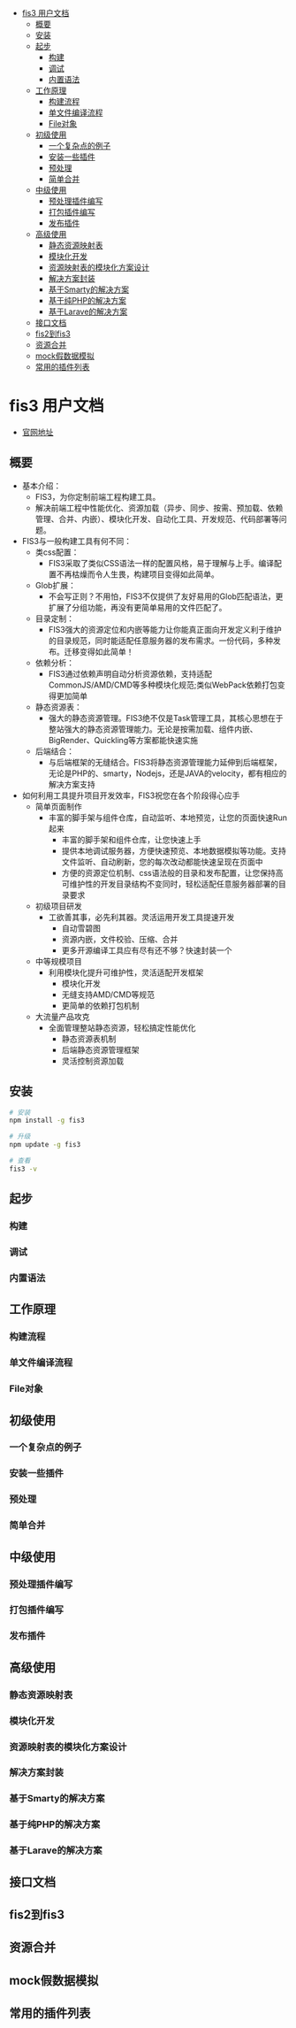 <!-- TOC -->

- [fis3 用户文档](#fis3-用户文档)
    - [概要](#概要)
    - [安装](#安装)
    - [起步](#起步)
        - [构建](#构建)
        - [调试](#调试)
        - [内置语法](#内置语法)
    - [工作原理](#工作原理)
        - [构建流程](#构建流程)
        - [单文件编译流程](#单文件编译流程)
        - [File对象](#file对象)
    - [初级使用](#初级使用)
        - [一个复杂点的例子](#一个复杂点的例子)
        - [安装一些插件](#安装一些插件)
        - [预处理](#预处理)
        - [简单合并](#简单合并)
    - [中级使用](#中级使用)
        - [预处理插件编写](#预处理插件编写)
        - [打包插件编写](#打包插件编写)
        - [发布插件](#发布插件)
    - [高级使用](#高级使用)
        - [静态资源映射表](#静态资源映射表)
        - [模块化开发](#模块化开发)
        - [资源映射表的模块化方案设计](#资源映射表的模块化方案设计)
        - [解决方案封装](#解决方案封装)
        - [基于Smarty的解决方案](#基于smarty的解决方案)
        - [基于纯PHP的解决方案](#基于纯php的解决方案)
        - [基于Larave的解决方案](#基于larave的解决方案)
    - [接口文档](#接口文档)
    - [fis2到fis3](#fis2到fis3)
    - [资源合并](#资源合并)
    - [mock假数据模拟](#mock假数据模拟)
    - [常用的插件列表](#常用的插件列表)

<!-- /TOC -->

# fis3 用户文档

- [官网地址](http://fis.baidu.com/)

## 概要

- 基本介绍：
    - FIS3，为你定制前端工程构建工具。
    - 解决前端工程中性能优化、资源加载（异步、同步、按需、预加载、依赖管理、合并、内嵌）、模块化开发、自动化工具、开发规范、代码部署等问题。
- FIS3与一般构建工具有何不同：
    - 类css配置：
        - FIS3采取了类似CSS语法一样的配置风格，易于理解与上手。编译配置不再枯燥而令人生畏，构建项目变得如此简单。
    - Glob扩展：
        - 不会写正则？不用怕，FIS3不仅提供了友好易用的Glob匹配语法，更扩展了分组功能，再没有更简单易用的文件匹配了。
    - 目录定制：
        - FIS3强大的资源定位和内嵌等能力让你能真正面向开发定义利于维护的目录规范，同时能适配任意服务器的发布需求。一份代码，多种发布。迁移变得如此简单！
    - 依赖分析：
        - FIS3通过依赖声明自动分析资源依赖，支持适配CommonJS/AMD/CMD等多种模块化规范;类似WebPack依赖打包变得更加简单
    - 静态资源表：
        - 强大的静态资源管理。FIS3绝不仅是Task管理工具，其核心思想在于整站强大的静态资源管理能力。无论是按需加载、组件内嵌、BigRender、Quickling等方案都能快速实施
    - 后端结合：
        - 与后端框架的无缝结合。FIS3将静态资源管理能力延伸到后端框架，无论是PHP的、smarty，Nodejs，还是JAVA的velocity，都有相应的解决方案支持
- 如何利用工具提升项目开发效率，FIS3祝您在各个阶段得心应手
    - 简单页面制作
        - 丰富的脚手架与组件仓库，自动监听、本地预览，让您的页面快速Run起来
            - 丰富的脚手架和组件仓库，让您快速上手
            - 提供本地调试服务器，方便快速预览、本地数据模拟等功能。支持文件监听、自动刷新，您的每次改动都能快速呈现在页面中
            - 方便的资源定位机制、css语法般的目录和发布配置，让您保持高可维护性的开发目录结构不变同时，轻松适配任意服务器部署的目录要求
    - 初级项目研发
        - 工欲善其事，必先利其器。灵活运用开发工具提速开发
            - 自动雪碧图
            - 资源内嵌，文件校验、压缩、合并
            - 更多开源编译工具应有尽有还不够？快速封装一个
    - 中等规模项目
        - 利用模块化提升可维护性，灵活适配开发框架
            - 模块化开发
            - 无缝支持AMD/CMD等规范
            - 更简单的依赖打包机制
    - 大流量产品攻克
        - 全面管理整站静态资源，轻松搞定性能优化
            - 静态资源表机制
            - 后端静态资源管理框架
            - 灵活控制资源加载

## 安装

```sh
# 安装
npm install -g fis3

# 升级
npm update -g fis3

# 查看
fis3 -v
```

## 起步
### 构建
### 调试
### 内置语法

## 工作原理
### 构建流程
### 单文件编译流程
### File对象

## 初级使用
### 一个复杂点的例子
### 安装一些插件
### 预处理
### 简单合并

## 中级使用
### 预处理插件编写
### 打包插件编写
### 发布插件

## 高级使用
### 静态资源映射表
### 模块化开发
### 资源映射表的模块化方案设计
### 解决方案封装
### 基于Smarty的解决方案
### 基于纯PHP的解决方案
### 基于Larave的解决方案

## 接口文档
## fis2到fis3
## 资源合并
## mock假数据模拟
## 常用的插件列表






